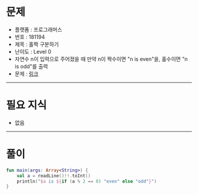 # 문제
- 플랫폼 : 프로그래머스
- 번호 : 181194
- 제목 : 홀짝 구분하기
- 난이도 : Level 0
- 자연수 n이 입력으로 주어졌을 때 만약 n이 짝수이면 "n is even"을, 홀수이면 "n is odd"를 출력
- 문제 : <a href="https://school.programmers.co.kr/learn/courses/30/lessons/181194" target="_blank">링크</a>

---

# 필요 지식
- 없음

---

# 풀이
```kotlin
fun main(args: Array<String>) {
    val a = readLine()!!.toInt()
    println("$a is ${if (a % 2 == 0) "even" else "odd"}")
}
```
